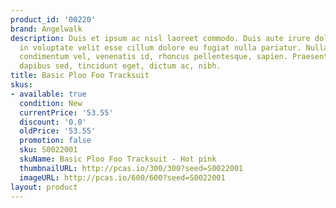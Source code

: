 ```yaml
---
product_id: '00220'
brand: Angelwalk
description: Duis et ipsum ac nisl laoreet commodo. Duis aute irure dolor in reprehenderit
  in voluptate velit esse cillum dolore eu fugiat nulla pariatur. Nullam sapien augue,
  condimentum vel, venenatis id, rhoncus pellentesque, sapien. Praesent odio ligula,
  dapibus sed, tincidunt eget, dictum ac, nibh.
title: Basic Ploo Foo Tracksuit
skus:
- available: true
  condition: New
  currentPrice: '53.55'
  discount: '0.0'
  oldPrice: '53.55'
  promotion: false
  sku: S0022001
  skuName: Basic Ploo Foo Tracksuit - Hot pink
  thumbnailURL: http://pcas.io/300/300?seed=S0022001
  imageURL: http://pcas.io/600/600?seed=S0022001
layout: product
---
```

